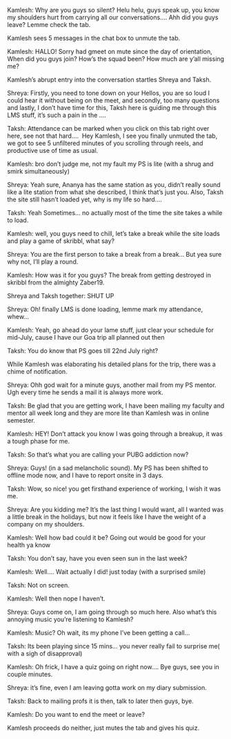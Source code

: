 
Kamlesh: Why are you guys so silent? Helu helu, guys speak up, you know my shoulders hurt from carrying all our conversations…. Ahh did you guys leave? Lemme check the tab.


Kamlesh sees 5 messages in the chat box to unmute the tab.


Kamlesh: HALLO! Sorry had gmeet on mute since the day of orientation, When did you guys join? How’s the squad been? How much are y’all missing me?


Kamlesh’s abrupt entry into the conversation startles Shreya and Taksh.


Shreya: Firstly, you need to tone down on your Hellos, you are so loud I could hear it without being on the meet, and secondly, too many questions and lastly, I don’t have time for this, Taksh here is guiding me through this LMS stuff, it’s such a pain in the ….


Taksh: Attendance can be marked when you click on this tab right over here, see not that hard….&nbsp; Hey Kamlesh, I see you finally unmuted the tab, we got to see 5 unfiltered minutes of you scrolling through reels, and productive use of time as usual.


Kamlesh: bro don’t judge me, not my fault my PS is lite (with a shrug and smirk simultaneously)


Shreya: Yeah sure, Ananya has the same station as you, didn’t really sound like a lite station from what she described, I think that’s just you. Also, Taksh the site still hasn’t loaded yet, why is my life so hard….


Taksh: Yeah Sometimes… no actually most of the time the site takes a while to load.


Kamlesh: well, you guys need to chill, let’s take a break while the site loads and play a game of skribbl, what say?


Shreya: You are the first person to take a break from a break… But yea sure why not, I’ll play a round.&nbsp;


Kamlesh: How was it for you guys? The break from getting destroyed in skribbl from the almighty Zaber19.


Shreya and Taksh together: SHUT UP


Shreya: Oh! finally LMS is done loading, lemme mark my attendance, whew…&nbsp;


Kamlesh: Yeah, go ahead do your lame stuff, just clear your schedule for mid-July, cause I have our Goa trip all planned out then


Taksh: You do know that PS goes till 22nd July right?


While Kamlesh was elaborating his detailed plans for the trip, there was a chime of notification.&nbsp;


Shreya: Ohh god wait for a minute guys, another mail from my PS mentor. Ugh every time he sends a mail it is always more work.


Taksh: Be glad that you are getting work, I have been mailing my faculty and mentor all week long and they are more lite than Kamlesh was in online semester.


Kamlesh: HEY! Don’t attack you know I was going through a breakup, it was a tough phase for me.


Taksh: So that’s what you are calling your PUBG addiction now?


Shreya: Guys! (in a sad melancholic sound). My PS has been shifted to offline mode now, and I have to report onsite in 3 days.


Taksh: Wow, so nice! you get firsthand experience of working, I wish it was me.


Shreya: Are you kidding me? It’s the last thing I would want, all I wanted was a little break in the holidays, but now it feels like I have the weight of a company on my shoulders.


Kamlesh: Well how bad could it be? Going out would be good for your health ya know


Taksh: You don’t say, have you even seen sun in the last week?


Kamlesh: Well…. Wait actually I did! just today (with a surprised smile)


Taksh: Not on screen.


Kamlesh: Well then nope I haven’t.


Shreya: Guys come on, I am going through so much here. Also what’s this annoying music you’re listening to Kamlesh?


Kamlesh: Music? Oh wait, its my phone I’ve been getting a call…


Taksh: Its been playing since 15 mins… you never really fail to surprise me( with a sigh of disapproval)


Kamlesh: Oh frick, I have a quiz going on right now…. Bye guys, see you in couple minutes.


Shreya: it’s fine, even I am leaving gotta work on my diary submission.


Taksh: Back to mailing profs it is then, talk to later then guys, bye.&nbsp;


Kamlesh: Do you want to end the meet or leave?&nbsp;


Kamlesh proceeds do neither, just mutes the tab and gives his quiz.

